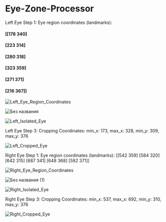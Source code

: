 # Eye-Zone-Processor

Left Eye Step 1: Eye region coordinates (landmarks):
 #### [[178 340]
 #### [223 314]
 #### [280 318]
 #### [323 359]
 #### [271 371]
 #### [216 367]]

![Left_Eye_Region_Coordinates](https://github.com/user-attachments/assets/d5f3a453-7359-4bb7-9f34-4a5c46ea16db)

![Без названия](https://github.com/user-attachments/assets/cc77e55c-1647-4a95-8f7b-04abc414d124)


![Left_Isolated_Eye](https://github.com/user-attachments/assets/11c24932-9533-4640-88b6-666445458e8a)

Left Eye Step 3: Cropping Coordinates:
min_x: 173, max_x: 328, min_y: 309, max_y: 376

![Left_Cropped_Eye](https://github.com/user-attachments/assets/7f209a13-4d88-4e93-b08a-904aa77e4578)

Right Eye Step 1: Eye region coordinates (landmarks):
 [[542 359]
 [584 320]
 [642 315]
 [687 341]
 [648 368]
 [592 371]]

 ![Right_Eye_Region_Coordinates](https://github.com/user-attachments/assets/b7f42e38-7804-4c47-930b-ca190d8d91ef)

![Без названия (1)](https://github.com/user-attachments/assets/1a2a7e5e-424a-471b-ae9c-39a2eb2f137a)

 ![Right_Isolated_Eye](https://github.com/user-attachments/assets/18b845a0-1f8d-41ac-ab05-25d31eaf6ea4)

Right Eye Step 3: Cropping Coordinates:
min_x: 537, max_x: 692, min_y: 310, max_y: 376

![Right_Cropped_Eye](https://github.com/user-attachments/assets/47bbad00-cb5e-417e-a0d9-339f4ea107a1)



